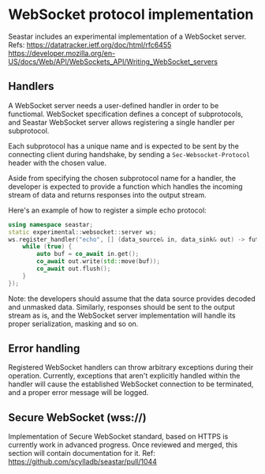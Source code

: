 # WebSocket protocol implementation

Seastar includes an experimental implementation of a WebSocket server.
Refs:
https://datatracker.ietf.org/doc/html/rfc6455
https://developer.mozilla.org/en-US/docs/Web/API/WebSockets_API/Writing_WebSocket_servers

## Handlers

A WebSocket server needs a user-defined handler in order to be functiomal. WebSocket specification defines a concept of subprotocols, and Seastar WebSocket server allows registering a single handler per subprotocol.

Each subprotocol has a unique name and is expected to be sent by the connecting client during handshake,
by sending a `Sec-Websocket-Protocol` header with the chosen value.

Aside from specifying the chosen subprotocol name for a handler, the developer is expected to provide a function
which handles the incoming stream of data and returns responses into the output stream.

Here's an example of how to register a simple echo protocol:

```cpp
using namespace seastar;
static experimental::websocket::server ws;
ws.register_handler("echo", [] (data_source& in, data_sink& out) -> future<> {
    while (true) {
        auto buf = co_await in.get();
        co_await out.write(std::move(buf));
        co_await out.flush();
    }
});
```

Note: the developers should assume that the data source provides decoded and unmasked data. Similarly, responses should be sent to the output stream as is, and the WebSocket server implementation will handle its proper serialization, masking and so on.

## Error handling

Registered WebSocket handlers can throw arbitrary exceptions during their operation. Currently, exceptions that aren't explicitly handled within the handler will cause the established WebSocket connection to be terminated, and a proper error message will be logged.

## Secure WebSocket (wss://)

Implementation of Secure WebSocket standard, based on HTTPS is currently work in advanced progress. Once reviewed and merged, this section will contain documentation for it.
Ref: https://github.com/scylladb/seastar/pull/1044

